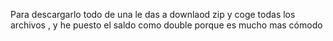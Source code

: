 Para descargarlo todo de una le das a downlaod zip y coge todas los archivos , y he puesto el saldo como double porque es mucho mas cómodo
